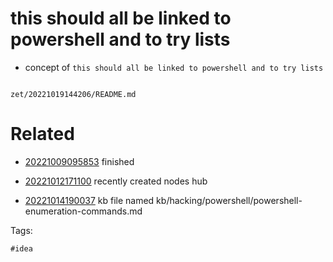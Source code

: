 # this should all be linked to powershell and to try lists

- concept of `this should all be linked to powershell and to try lists`

```
```

` zet/20221019144206/README.md `

# Related

- [20221009095853](/zet/20221009095853/README.md) finished

- [20221012171100](/zet/20221012171100/README.md) recently created nodes hub
- [20221014190037](/zet/20221014190037/README.md) kb file named kb/hacking/powershell/powershell-enumeration-commands.md

Tags:

    #idea
